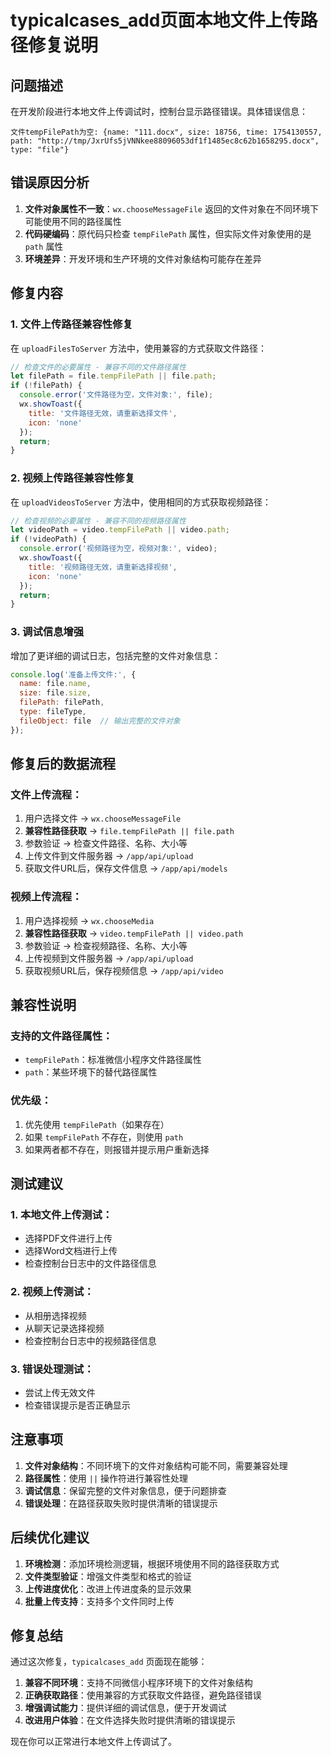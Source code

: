 # typicalcases_add页面本地文件上传路径修复说明

## 问题描述

在开发阶段进行本地文件上传调试时，控制台显示路径错误。具体错误信息：

```
文件tempFilePath为空: {name: "111.docx", size: 18756, time: 1754130557, path: "http://tmp/JxrUfs5jVNNkee88096053df1f1485ec8c62b1658295.docx", type: "file"}
```

## 错误原因分析

1. **文件对象属性不一致**：`wx.chooseMessageFile` 返回的文件对象在不同环境下可能使用不同的路径属性
2. **代码硬编码**：原代码只检查 `tempFilePath` 属性，但实际文件对象使用的是 `path` 属性
3. **环境差异**：开发环境和生产环境的文件对象结构可能存在差异

## 修复内容

### 1. 文件上传路径兼容性修复

在 `uploadFilesToServer` 方法中，使用兼容的方式获取文件路径：

```javascript
// 检查文件的必要属性 - 兼容不同的文件路径属性
let filePath = file.tempFilePath || file.path;
if (!filePath) {
  console.error('文件路径为空，文件对象:', file);
  wx.showToast({
    title: '文件路径无效，请重新选择文件',
    icon: 'none'
  });
  return;
}
```

### 2. 视频上传路径兼容性修复

在 `uploadVideosToServer` 方法中，使用相同的方式获取视频路径：

```javascript
// 检查视频的必要属性 - 兼容不同的视频路径属性
let videoPath = video.tempFilePath || video.path;
if (!videoPath) {
  console.error('视频路径为空，视频对象:', video);
  wx.showToast({
    title: '视频路径无效，请重新选择视频',
    icon: 'none'
  });
  return;
}
```

### 3. 调试信息增强

增加了更详细的调试日志，包括完整的文件对象信息：

```javascript
console.log('准备上传文件:', {
  name: file.name,
  size: file.size,
  filePath: filePath,
  type: fileType,
  fileObject: file  // 输出完整的文件对象
});
```

## 修复后的数据流程

### 文件上传流程：
1. 用户选择文件 → `wx.chooseMessageFile`
2. **兼容性路径获取** → `file.tempFilePath || file.path`
3. 参数验证 → 检查文件路径、名称、大小等
4. 上传文件到文件服务器 → `/app/api/upload`
5. 获取文件URL后，保存文件信息 → `/app/api/models`

### 视频上传流程：
1. 用户选择视频 → `wx.chooseMedia`
2. **兼容性路径获取** → `video.tempFilePath || video.path`
3. 参数验证 → 检查视频路径、名称、大小等
4. 上传视频到文件服务器 → `/app/api/upload`
5. 获取视频URL后，保存视频信息 → `/app/api/video`

## 兼容性说明

### 支持的文件路径属性：
- `tempFilePath`：标准微信小程序文件路径属性
- `path`：某些环境下的替代路径属性

### 优先级：
1. 优先使用 `tempFilePath`（如果存在）
2. 如果 `tempFilePath` 不存在，则使用 `path`
3. 如果两者都不存在，则报错并提示用户重新选择

## 测试建议

### 1. 本地文件上传测试：
- 选择PDF文件进行上传
- 选择Word文档进行上传
- 检查控制台日志中的文件路径信息

### 2. 视频上传测试：
- 从相册选择视频
- 从聊天记录选择视频
- 检查控制台日志中的视频路径信息

### 3. 错误处理测试：
- 尝试上传无效文件
- 检查错误提示是否正确显示

## 注意事项

1. **文件对象结构**：不同环境下的文件对象结构可能不同，需要兼容处理
2. **路径属性**：使用 `||` 操作符进行兼容性处理
3. **调试信息**：保留完整的文件对象信息，便于问题排查
4. **错误处理**：在路径获取失败时提供清晰的错误提示

## 后续优化建议

1. **环境检测**：添加环境检测逻辑，根据环境使用不同的路径获取方式
2. **文件类型验证**：增强文件类型和格式的验证
3. **上传进度优化**：改进上传进度条的显示效果
4. **批量上传支持**：支持多个文件同时上传

## 修复总结

通过这次修复，`typicalcases_add` 页面现在能够：

1. **兼容不同环境**：支持不同微信小程序环境下的文件对象结构
2. **正确获取路径**：使用兼容的方式获取文件路径，避免路径错误
3. **增强调试能力**：提供详细的调试信息，便于开发调试
4. **改进用户体验**：在文件选择失败时提供清晰的错误提示

现在你可以正常进行本地文件上传调试了。

